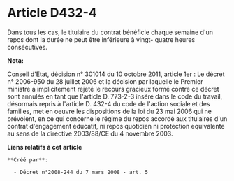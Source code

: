 # Article D432-4

Dans tous les cas, le titulaire du contrat bénéficie chaque semaine d'un repos dont la durée ne peut être inférieure à vingt-
quatre heures consécutives.

**Nota:**

Conseil d'Etat, décision n° 301014 du 10 octobre 2011, article 1er : Le décret n° 2006-950 du 28 juillet 2006 et la décision
par laquelle le Premier ministre a implicitement rejeté le recours gracieux formé contre ce décret sont annulés en tant que
l'article D. 773-2-3 inséré dans le code du travail, désormais repris à l'article D. 432-4 du code de l'action sociale et des
familles, met en oeuvre les dispositions de la loi du 23 mai 2006 qui ne prévoient, en ce qui concerne le régime du repos
accordé aux titulaires d'un contrat d'engagement éducatif, ni repos quotidien ni protection équivalente au sens de la
directive 2003/88/CE du 4 novembre 2003.

**Liens relatifs à cet article**

	**Créé par**:

	  - Décret n°2008-244 du 7 mars 2008 - art. 5
